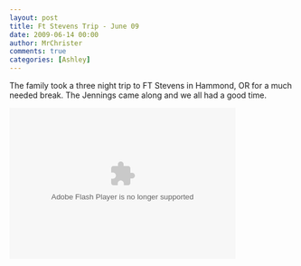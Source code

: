 ```yaml
---
layout: post
title: Ft Stevens Trip - June 09
date: 2009-06-14 00:00
author: MrChrister
comments: true
categories: [Ashley]
---
```

<p>The family took a three night trip to FT Stevens in Hammond, OR for a much needed break. The Jennings came along and we all had a good time.</p>
<p>
<embed type="application/x-shockwave-flash" src="http://picasaweb.google.com/s/c/bin/slideshow.swf" width="400" height="267" flashvars="host=picasaweb.google.com&amp;hl=en_US&amp;feat=flashalbum&amp;RGB=0x000000&amp;feed=http%3A%2F%2Fpicasaweb.google.com%2Fdata%2Ffeed%2Fapi%2Fuser%2Fwyseguys%2Falbumid%2F5347341925084777729%3Falt%3Drss%26kind%3Dphoto%26authkey%3DGv1sRgCPGsmqnS1-zHcw%26hl%3Den_US" pluginspage="http://www.macromedia.com/go/getflashplayer" />
</p>
